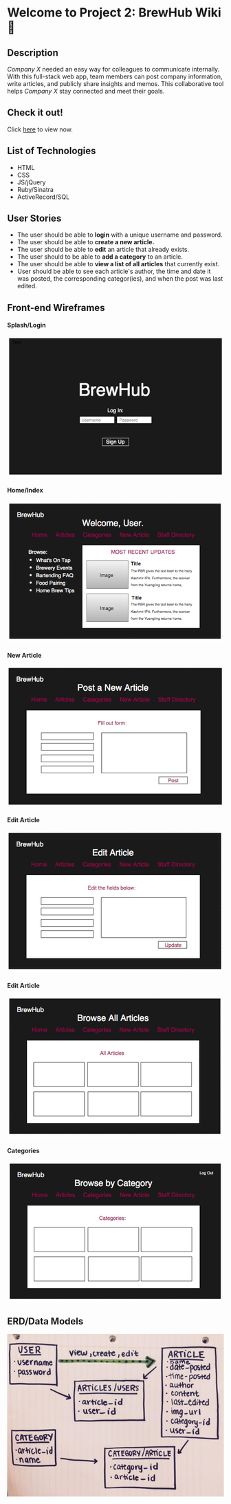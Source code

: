 # Welcome to Project 2: BrewHub Wiki :beers:

## Description
*Company X* needed an easy way for colleagues to communicate internally. With this full-stack web app, team members can post company information, write articles, and publicly share insights and memos. This collaborative tool helps *Company X* stay connected and meet their goals.

## Check it out!

Click [here](http://kimhart.github.io/Project2_Wiki/) to view now.

## List of Technologies
* HTML
* CSS
* JS/jQuery
* Ruby/Sinatra
* ActiveRecord/SQL

## User Stories
* The user should be able to **login** with a unique username and password.
* The user should be able to **create a new article.**
* The user should be able to **edit** an article that already exists.
* The user should to be able to **add a category** to an article.
* The user should be able to **view a list of all articles** that currently exist.
* User should be able to see each article's author, the time and date it was posted, the corresponding categor(ies), and when the post was last edited. 

## Front-end Wireframes
#### Splash/Login
![splash](/public/img/WF_splash_login.png)
#### Home/Index
![index](/public/img/WF_index_page.png)
#### New Article
![new_article](/public/img/WF_new_article.png)
#### Edit Article
![edit_article](/public/img/WF_edit.png)
#### Edit Article
![all_articles](/public/img/WF_all_articles.png)
#### Categories
![categories](/public/img/WF_categories.png)

## ERD/Data Models 

![ERD](/public/img/ERD.jpg)

